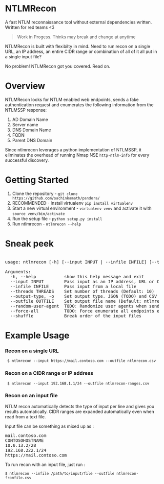 # NTLMRecon

A fast NTLM reconnaissance tool without external dependencies written. Written for red teams <3

> Work in Progess. Thinks may break and change at anytime

NTLMRecon is built with flexibilty in mind. Need to run recon on a single URL, an IP address, an entire CIDR range or combination of all of it all put in a single input file?

No problem! NTLMRecon got you covered. Read on.

# Overview

NTLMRecon looks for NTLM enabled web endpoints, sends a fake authentication request and enumerates the following information from the NTLMSSP response:

1. AD Domain Name 
2. Server name
3. DNS Domain Name
4. FQDN
5. Parent DNS Domain

Since ntlmrecon leverages a python implementation of NTLMSSP, it eliminates the overhead of running Nmap NSE `http-ntlm-info` for every successful discovery.


# Getting Started

1. Clone the repository - `git clone https://github.com/sachinkamath/pandora/`
2. RECOMMENDED - Install virtualenv `pip install virtualenv`
3. Start a new virtual environment - `virtualenv venv` and activate it with `source venv/bin/activate`
4. Run the setup file - `python setup.py install`
5. Run ntlmrecon - `ntlmrecon --help`


# Sneak peek

<pre>

usage: ntlmrecon [-h] [--input INPUT | --infile INFILE] [--threads THREADS] [--output-type] --outfile OUTFILE [--random-user-agent] [--force-all] [--shuffle]

Arguments:
  -h, --help           show this help message and exit
  --input INPUT        Pass input as an IP address, URL or CIDR to enumerate NTLM endpoints
  --infile INFILE      Pass input from a local file
  --threads THREADS    Set number of threads (Default: 10)
  --output-type, -o    Set output type. JSON (TODO) and CSV supported (Default: CSV)
  --outfile OUTFILE    Set output file name (Default: ntlmrecon.csv)
  --random-user-agent  TODO: Randomize user agents when sending requests (Default: False)
  --force-all          TODO: Force enumerate all endpoints even if a valid endpoint is found for a URL (Default : False)
  --shuffle            Break order of the input files
</pre>


# Example Usage

### Recon on a single URL

` $ ntlmrecon --input https://mail.contoso.com --outfile ntlmrecon.csv`

### Recon on a CIDR range or IP address

` $ ntlmrecon --input 192.168.1.1/24 --outfile ntlmrecon-ranges.csv`

### Recon on an input file

NTLM recon automatically detects the type of input per line and gives you results automatically.
CIDR ranges are expanded automatically even when read from a text file.

Input file can be something as mixed up as :

<pre>
mail.contoso.com
CONTOSOHOSTNAME
10.0.13.2/28
192.168.222.1/24
https://mail.contoso.com
</pre>

To run recon with an input file, just run :

`$ ntlmrecon --infile /path/to/input/file --outfile ntlmrecon-fromfile.csv`
